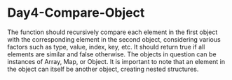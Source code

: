 # Day4-Compare-Object
The function should recursively compare each element in the first object with the
corresponding element in the second object, considering various factors such as type,
value, index, key, etc. It should return true if all elements are similar and false otherwise.
The objects in question can be instances of Array, Map, or Object. It is important to note
that an element in the object can itself be another object, creating nested structures.
